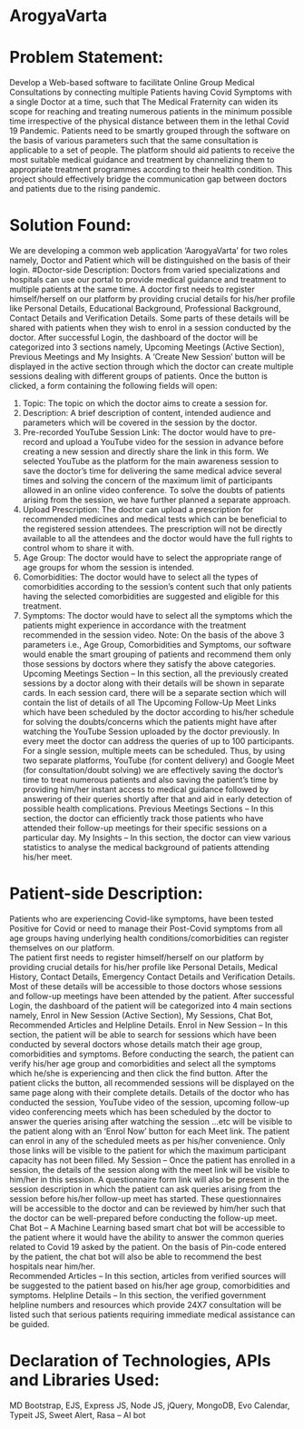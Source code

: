 # ArogyaVarta

# Problem Statement:
Develop a Web-based software to facilitate Online Group Medical Consultations by connecting multiple Patients having Covid Symptoms with a single Doctor at a time, such that The Medical Fraternity can widen its scope for reaching and treating numerous patients in the minimum possible time irrespective of the physical distance between them in the lethal Covid 19 Pandemic. Patients need to be smartly grouped through the software on the basis of various parameters such that the same consultation is applicable to a set of people. The platform should aid patients to receive the most suitable medical guidance and treatment by channelizing them to appropriate treatment programmes according to their health condition. This project should effectively bridge the communication gap between doctors and patients due to the rising pandemic.

# Solution Found:
We are developing a common web application ‘AarogyaVarta’ for two roles namely, Doctor and Patient which will be distinguished on the basis of their login.
#Doctor-side Description:
Doctors from varied specializations and hospitals can use our portal to provide medical guidance and treatment to multiple patients at the same time.
A doctor first needs to register himself/herself on our platform by providing crucial details for his/her profile like Personal Details, Educational Background, Professional Background, Contact Details and Verification Details. Some parts of these details will be shared with patients when they wish to enrol in a session conducted by the doctor.
After successful Login, the dashboard of the doctor will be categorized into 3 sections namely, Upcoming Meetings (Active Section), Previous Meetings and My Insights.
A ‘Create New Session’ button will be displayed in the active section through which the doctor can create multiple sessions dealing with different groups of patients. Once the button is clicked, a form containing the following fields will open:

1. Topic: The topic on which the doctor aims to create a session for.
2. Description: A brief description of content, intended audience and parameters which will be covered in the session by the doctor.
3. Pre-recorded YouTube Session Link: The doctor would have to pre-record and upload a YouTube video for the session in advance before creating a new session and directly share the link in this form. We selected YouTube as the platform for the main awareness session to save the doctor’s time for delivering the same medical advice several times and solving the concern of the maximum limit of participants allowed in an online video conference. To solve the doubts of patients arising from the session, we have further planned a separate approach.
4. Upload Prescription: The doctor can upload a prescription for recommended medicines and medical tests which can be beneficial to the registered session attendees. The prescription will not be directly available to all the attendees and the doctor would have the full rights to control whom to share it with.
5. Age Group: The doctor would have to select the appropriate range of age groups for whom the session is intended.
6. Comorbidities: The doctor would have to select all the types of comorbidities according to the session’s content such that only patients having the selected comorbidities are suggested and eligible for this treatment.
7. Symptoms: The doctor would have to select all the symptoms which the patients might experience in accordance with the treatment recommended in the session video.
   Note: On the basis of the above 3 parameters i.e., Age Group, Comorbidities and Symptoms, our software would enable the smart grouping of patients and recommend them only those sessions by doctors where they satisfy the above categories.
   Upcoming Meetings Section – In this section, all the previously created sessions by a doctor along with their details will be shown in separate cards. In each session card, there will be a separate section which will contain the list of details of all The Upcoming Follow-Up Meet Links which have been scheduled by the doctor according to his/her schedule for solving the doubts/concerns which the patients might have after watching the YouTube Session uploaded by the doctor previously. In every meet the doctor can address the queries of up to 100 participants. For a single session, multiple meets can be scheduled. Thus, by using two separate platforms, YouTube (for content delivery) and Google Meet (for consultation/doubt solving) we are effectively saving the doctor’s time to treat numerous patients and also saving the patient’s time by providing him/her instant access to medical guidance followed by answering of their queries shortly after that and aid in early detection of possible health complications.
   Previous Meetings Sections – In this section, the doctor can efficiently track those patients who have attended their follow-up meetings for their specific sessions on a particular day.
   My Insights – In this section, the doctor can view various statistics to analyse the medical background of patients attending his/her meet.
 #  Patient-side Description:
   Patients who are experiencing Covid-like symptoms, have been tested Positive for Covid or need to manage their Post-Covid symptoms from all age groups having underlying health conditions/comorbidities can register themselves on our platform.  
   The patient first needs to register himself/herself on our platform by providing crucial details for his/her profile like Personal Details, Medical History, Contact Details, Emergency Contact Details and Verification Details. Most of these details will be accessible to those doctors whose sessions and follow-up meetings have been attended by the patient.
   After successful Login, the dashboard of the patient will be categorized into 4 main sections namely, Enrol in New Session (Active Section), My Sessions, Chat Bot, Recommended Articles and Helpline Details.
   Enrol in New Session – In this section, the patient will be able to search for sessions which have been conducted by several doctors whose details match their age group, comorbidities and symptoms. Before conducting the search, the patient can verify his/her age group and comorbidities and select all the symptoms which he/she is experiencing and then click the find button. After the patient clicks the button, all recommended sessions will be displayed on the same page along with their complete details. Details of the doctor who has conducted the session, YouTube video of the session, upcoming follow-up video conferencing meets which has been scheduled by the doctor to answer the queries arising after watching the session ...etc will be visible to the patient along with an ‘Enrol Now’ button for each Meet link. The patient can enrol in any of the scheduled meets as per his/her convenience. Only those links will be visible to the patient for which the maximum participant capacity has not been filled.
   My Session – Once the patient has enrolled in a session, the details of the session along with the meet link will be visible to him/her in this session. A questionnaire form link will also be present in the session description in which the patient can ask queries arising from the session before his/her follow-up meet has started. These questionnaires will be accessible to the doctor and can be reviewed by him/her such that the doctor can be well-prepared before conducting the follow-up meet.
   Chat Bot – A Machine Learning based smart chat bot will be accessible to the patient where it would have the ability to answer the common queries related to Covid 19 asked by the patient. On the basis of Pin-code entered by the patient, the chat bot will also be able to recommend the best hospitals near him/her.  
   Recommended Articles – In this section, articles from verified sources will be suggested to the patient based on his/her age group, comorbidities and symptoms.
   Helpline Details – In this section, the verified government helpline numbers and resources which provide 24X7 consultation will be listed such that serious patients requiring immediate medical assistance can be guided.

# Declaration of Technologies, APIs and Libraries Used:
MD Bootstrap, EJS, Express JS, Node JS, jQuery, MongoDB, Evo Calendar, Typeit JS, Sweet Alert, Rasa – AI bot
